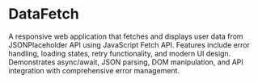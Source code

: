 # DataFetch
A responsive web application that fetches and displays user data from JSONPlaceholder API using JavaScript Fetch API. Features include error handling, loading states, retry functionality, and modern UI design. Demonstrates async/await, JSON parsing, DOM manipulation, and API integration with comprehensive error management.
